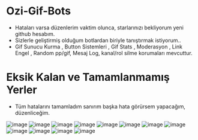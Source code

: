 # Ozi-Gif-Bots

- Hataları varsa düzenlerim vaktim olunca, starlarınızı bekliyorum yeni github hesabım.
- Sizlerle geliştirmiş olduğum botlardan biriyle tanıştırmak istiyorum.. 
- Gif Sunucu Kurma , Button Sistemleri , Gif Stats , Moderasyon , Link Engel , Random pp/gif, Mesaj Log, kanal/rol silme korumaları mevcuttur.

# Eksik Kalan ve Tamamlanmamış Yerler

- Tüm hatalarını tamamladım sanırım başka hata görürsem yapacağım, düzenliceğim.

![image](https://user-images.githubusercontent.com/92666466/144743723-a35a8f79-f9fb-4414-8cc7-e0653a54126c.png)
![image](https://user-images.githubusercontent.com/92666466/144743661-ec2e542d-21f7-479e-90e1-e55157d78cdc.png)
![image](https://user-images.githubusercontent.com/92666466/144743664-e48e4735-261b-42a3-9bdd-5623ea0648e8.png)
![image](https://user-images.githubusercontent.com/92666466/144743670-5bb8a60c-5bf5-4367-8af2-db743d0be825.png)
![image](https://user-images.githubusercontent.com/92666466/144743674-a052dec1-f8f8-4334-9f16-169351cccdd2.png)
![image](https://user-images.githubusercontent.com/92666466/144743683-31b4e269-f939-4838-90d9-e3b292fede8a.png)
![image](https://user-images.githubusercontent.com/92666466/144743686-35b8dcc7-defd-4d58-add9-170f56aee8a7.png)
![image](https://user-images.githubusercontent.com/92666466/144743692-fb1cf8e2-a83f-42a2-8f1a-021647e6bac8.png)
![image](https://user-images.githubusercontent.com/92666466/144743696-f9eef6ff-a10d-408f-af91-82f5404547ab.png)
![image](https://user-images.githubusercontent.com/92666466/144743703-aec9a93f-1751-42a5-b28b-2d28227b2581.png)
![image](https://user-images.githubusercontent.com/92666466/144743698-49d99102-9a7c-41e7-8ef8-42215c529d10.png)
![image](https://user-images.githubusercontent.com/92666466/144743704-063f4a7b-f11f-443c-aded-cc150bdf6a2c.png)
